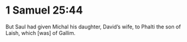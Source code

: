 # 1 Samuel 25:44

But Saul had given Michal his daughter, David’s wife, to Phalti the son of Laish, which [was] of Gallim.